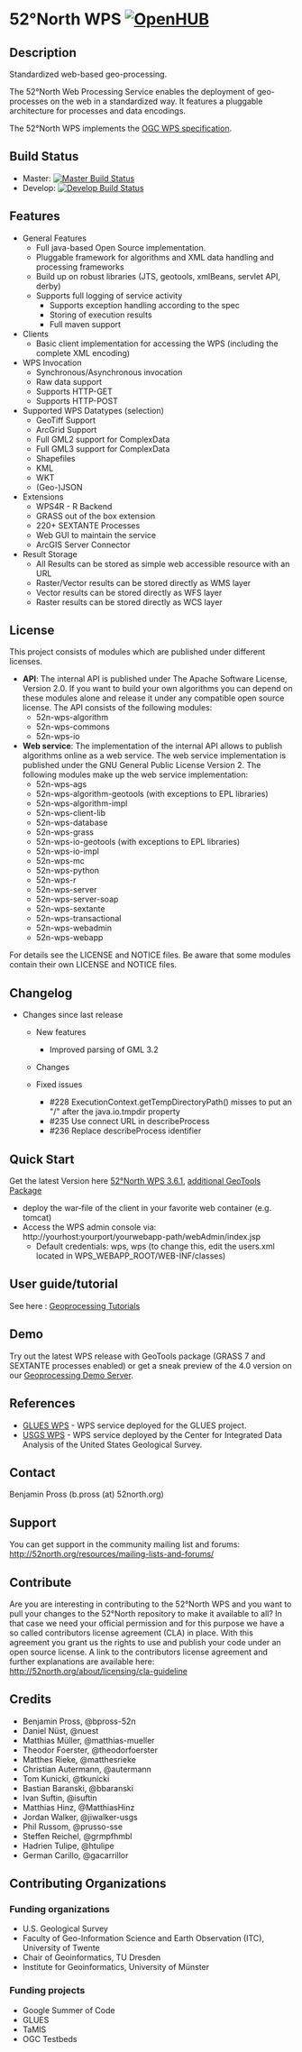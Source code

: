 # 52°North WPS [![OpenHUB](https://www.openhub.net/p/n52-wps/widgets/project_thin_badge.gif)](https://www.openhub.net/p/n52-wps)

## Description

Standardized web-based geo-processing.

The 52°North Web Processing Service enables the deployment of geo-processes on the web in a standardized way. It features a pluggable architecture for processes and data encodings.

The 52°North WPS implements the [OGC WPS specification](http://www.opengeospatial.org/standards/wps).

## Build Status
* Master: [![Master Build Status](https://travis-ci.org/52North/WPS.png?branch=master)](https://travis-ci.org/52North/WPS)
* Develop: [![Develop Build Status](https://travis-ci.org/52North/WPS.png?branch=dev)](https://travis-ci.org/52North/WPS)

## Features
* General Features
  * Full java-based Open Source implementation.
  * Pluggable framework for algorithms and XML data handling and processing frameworks
  * Build up on robust libraries (JTS, geotools, xmlBeans, servlet API, derby)
  * Supports full logging of service activity
    * Supports exception handling according to the spec
    * Storing of execution results
    * Full maven support
* Clients
  * Basic client implementation for accessing the WPS (including the complete XML encoding)
* WPS Invocation
  * Synchronous/Asynchronous invocation
  * Raw data support
  * Supports HTTP-GET
  * Supports HTTP-POST
* Supported WPS Datatypes (selection)
  * GeoTiff Support
  * ArcGrid Support
  * Full GML2 support for ComplexData
  * Full GML3 support for ComplexData
  * Shapefiles
  * KML
  * WKT
  * (Geo-)JSON
* Extensions
  * WPS4R - R Backend
  * GRASS out of the box extension
  * 220+ SEXTANTE Processes
  * Web GUI to maintain the service
  * ArcGIS Server Connector
* Result Storage
  * All Results can be stored as simple web accessible resource with an URL
  * Raster/Vector results can be stored directly as WMS layer
  * Vector results can be stored directly as WFS layer
  * Raster results can be stored directly as WCS layer

## License

This project consists of modules which are published under different licenses.

* **API**: The internal API is published under The Apache Software License, Version 2.0. If you want to build your own algorithms you can depend on these modules alone and release it under any compatible open source license. The API consists of the following modules:
  * 52n-wps-algorithm
  * 52n-wps-commons
  * 52n-wps-io
* **Web service**: The implementation of the internal API allows to publish algorithms online as a web service. The web service implementation is published under the GNU General Public License Version 2. The following modules make up the web service implementation:
  * 52n-wps-ags
  * 52n-wps-algorithm-geotools (with exceptions to EPL libraries)
  * 52n-wps-algorithm-impl
  * 52n-wps-client-lib
  * 52n-wps-database
  * 52n-wps-grass
  * 52n-wps-io-geotools (with exceptions to EPL libraries)
  * 52n-wps-io-impl
  * 52n-wps-mc
  * 52n-wps-python
  * 52n-wps-r
  * 52n-wps-server
  * 52n-wps-server-soap
  * 52n-wps-sextante
  * 52n-wps-transactional
  * 52n-wps-webadmin
  * 52n-wps-webapp
  
For details see the LICENSE and NOTICE files. Be aware that some modules contain their own LICENSE and NOTICE files.

## Changelog

  * Changes since last release
    * New features
      * Improved parsing of GML 3.2
  
    * Changes
  
    * Fixed issues
      * #228 ExecutionContext.getTempDirectoryPath() misses to put an "/" after the java.io.tmpdir property
      * #235 Use connect URL in describeProcess
      * #236 Replace describeProcess identifier

## Quick Start

Get the latest Version here [52°North WPS 3.6.1](http://52north.org/downloads/send/15-wps/504-52n-wps-webapp-3-6-1), [additional GeoTools Package](http://52north.org/downloads/send/15-wps/505-wps-3-6-1-geotools-package)
* deploy the war-file of the client in your favorite web container (e.g. tomcat)
* Access the WPS admin console via: http://yourhost:yourport/yourwebapp-path/webAdmin/index.jsp
    * Default credentials: wps, wps (to change this, edit the users.xml located in WPS_WEBAPP_ROOT/WEB-INF/classes)


## User guide/tutorial

See here : [Geoprocessing Tutorials](https://wiki.52north.org/bin/view/Geoprocessing/GeoprocessingTutorials)

## Demo

Try out the latest WPS release with GeoTools package (GRASS 7 and SEXTANTE processes enabled) or get a sneak preview of the 4.0 version on our [Geoprocessing Demo Server](http://geoprocessing.demo.52north.org/).

## References

* [GLUES WPS](http://wps1.glues.geo.tu-dresden.de/wps/WebProcessingService?request=GetCapabilities&service=WPS) - WPS service deployed for the GLUES project.
* [USGS WPS](http://cida.usgs.gov/gdp/process/WebProcessingService?Service=WPS&Request=GetCapabilities) - WPS service deployed by the Center for Integrated Data Analysis of the United States Geological Survey.

## Contact

Benjamin Pross (b.pross (at) 52north.org)

## Support

You can get support in the community mailing list and forums:
http://52north.org/resources/mailing-lists-and-forums/

## Contribute

Are you are interesting in contributing to the 52°North WPS and you want to pull your changes to the 52°North repository to make it available to all?
In that case we need your official permission and for this purpose we have a so called contributors license agreement (CLA) in place. With this agreement you grant us the rights to use and publish your code under an open source license.
A link to the contributors license agreement and further explanations are available here:
http://52north.org/about/licensing/cla-guideline

## Credits

 * Benjamin Pross, @bpross-52n
 * Daniel Nüst, @nuest
 * Matthias Müller, @matthias-mueller
 * Theodor Foerster, @theodorfoerster
 * Matthes Rieke, @matthesrieke
 * Christian Autermann, @autermann
 * Tom Kunicki, @tkunicki
 * Bastian Baranski, @bbaranski
 * Ivan Suftin, @isuftin
 * Matthias Hinz, @MatthiasHinz
 * Jordan Walker, @jiwalker-usgs
 * Phil Russom, @prusso-sse
 * Steffen Reichel, @grmpfhmbl
 * Hadrien Tulipe, @htulipe
 * German Carillo, @gacarrillor

## Contributing Organizations

### Funding organizations

 * U.S. Geological Survey
 * Faculty of Geo-Information Science and Earth Observation (ITC), University of Twente
 * Chair of Geoinformatics, TU Dresden
 * Institute for Geoinformatics, University of Münster

### Funding projects

 * Google Summer of Code
 * GLUES
 * TaMIS
 * OGC Testbeds

